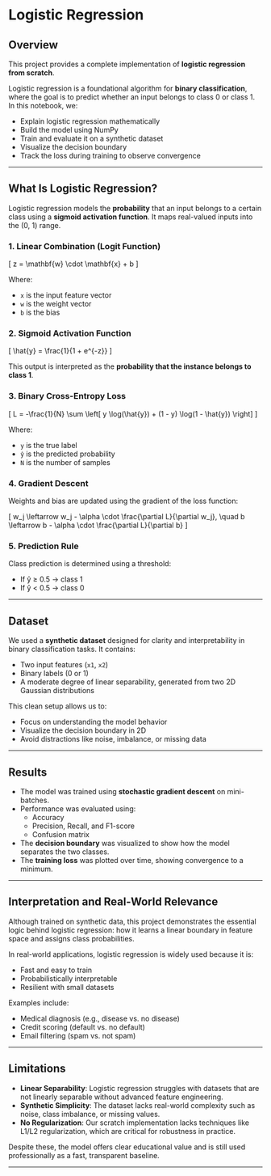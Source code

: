 # Logistic Regression

## Overview

This project provides a complete implementation of **logistic regression from scratch**.

Logistic regression is a foundational algorithm for **binary classification**, where the goal is to predict whether an input belongs to class 0 or class 1. In this notebook, we:

- Explain logistic regression mathematically
- Build the model using NumPy
- Train and evaluate it on a synthetic dataset
- Visualize the decision boundary
- Track the loss during training to observe convergence

---

## What Is Logistic Regression?

Logistic regression models the **probability** that an input belongs to a certain class using a **sigmoid activation function**. It maps real-valued inputs into the (0, 1) range.

### 1. Linear Combination (Logit Function)
\[
z = \mathbf{w} \cdot \mathbf{x} + b
\]

Where:
- `x` is the input feature vector  
- `w` is the weight vector  
- `b` is the bias

### 2. Sigmoid Activation Function
\[
\hat{y} = \frac{1}{1 + e^{-z}}
\]

This output is interpreted as the **probability that the instance belongs to class 1**.

### 3. Binary Cross-Entropy Loss
\[
L = -\frac{1}{N} \sum \left[ y \log(\hat{y}) + (1 - y) \log(1 - \hat{y}) \right]
\]

Where:
- `y` is the true label  
- `ŷ` is the predicted probability  
- `N` is the number of samples

### 4. Gradient Descent

Weights and bias are updated using the gradient of the loss function:

\[
w_j \leftarrow w_j - \alpha \cdot \frac{\partial L}{\partial w_j}, \quad b \leftarrow b - \alpha \cdot \frac{\partial L}{\partial b}
\]

### 5. Prediction Rule

Class prediction is determined using a threshold:

- If ŷ ≥ 0.5 → class 1  
- If ŷ < 0.5 → class 0

---

## Dataset

We used a **synthetic dataset** designed for clarity and interpretability in binary classification tasks. It contains:

- Two input features (`x1`, `x2`)
- Binary labels (0 or 1)
- A moderate degree of linear separability, generated from two 2D Gaussian distributions

This clean setup allows us to:
- Focus on understanding the model behavior
- Visualize the decision boundary in 2D
- Avoid distractions like noise, imbalance, or missing data

---

## Results

- The model was trained using **stochastic gradient descent** on mini-batches.
- Performance was evaluated using:
  - Accuracy
  - Precision, Recall, and F1-score
  - Confusion matrix
- The **decision boundary** was visualized to show how the model separates the two classes.
- The **training loss** was plotted over time, showing convergence to a minimum.

---

## Interpretation and Real-World Relevance

Although trained on synthetic data, this project demonstrates the essential logic behind logistic regression: how it learns a linear boundary in feature space and assigns class probabilities.

In real-world applications, logistic regression is widely used because it is:
- Fast and easy to train
- Probabilistically interpretable
- Resilient with small datasets

Examples include:
- Medical diagnosis (e.g., disease vs. no disease)
- Credit scoring (default vs. no default)
- Email filtering (spam vs. not spam)

---

## Limitations

- **Linear Separability**: Logistic regression struggles with datasets that are not linearly separable without advanced feature engineering.
- **Synthetic Simplicity**: The dataset lacks real-world complexity such as noise, class imbalance, or missing values.
- **No Regularization**: Our scratch implementation lacks techniques like L1/L2 regularization, which are critical for robustness in practice.

Despite these, the model offers clear educational value and is still used professionally as a fast, transparent baseline.

---